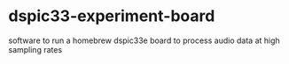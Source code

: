 # dspic33-experiment-board
software to run a homebrew dspic33e board to process audio data at high sampling rates
